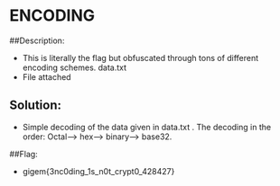 
# ENCODING

##Description:

* This is literally the flag but obfuscated through tons of different encoding schemes. data.txt 
* File attached



## Solution:

* Simple decoding of the data given in data.txt . The decoding in the order: Octal--> hex--> binary--> base32.



##Flag:
* gigem{3nc0ding_1s_n0t_crypt0_428427}

